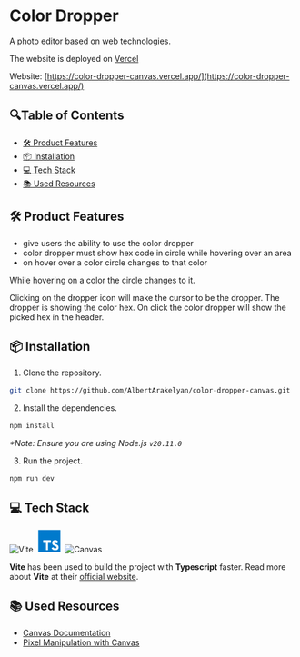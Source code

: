 # Color Dropper
A photo editor based on web technologies.

The website is deployed on [Vercel](https://vercel.com/)

Website: [https://color-dropper-canvas.vercel.app/](https://color-dropper-canvas.vercel.app/)

## 🔍Table of Contents
- [🛠 Product Features](#-product-features)
- [📦 Installation](#-installation)
- [💻 Tech Stack](#-tech-stack)
- [📚 Used Resources](#-used-resources)

## 🛠 Product Features
- give users the ability to use the color dropper
- color dropper must show hex code in circle while hovering over an area
- on hover over a color circle changes to that color

While hovering on a color the circle changes to it.

Clicking on the dropper icon will make the
cursor to be the dropper. The dropper is showing the color hex. On click the color dropper will
show the picked hex in the header.

## 📦 Installation
1. Clone the repository.
```bash
git clone https://github.com/AlbertArakelyan/color-dropper-canvas.git
```
2. Install the dependencies.
```bash
npm install
```
_*Note: Ensure you are using Node.js `v20.11.0`_

3. Run the project.
```bash
npm run dev
```

## 💻 Tech Stack
<div>
    <img src="https://upload.wikimedia.org/wikipedia/commons/f/f1/Vitejs-logo.svg" title="Vite" alt="Vite" width="40" height="40"/>&nbsp;
    <img src="https://raw.githubusercontent.com/devicons/devicon/55609aa5bd817ff167afce0d965585c92040787a/icons/typescript/typescript-original.svg" title="Typescript" alt="Typescript" width="40" height="40"/>&nbsp;
    <img src="https://raw.githubusercontent.com/gist/fromaline/f6a7b114028d7f358c035ac2a15b203c/raw/91fa3a16ee603df91507e0b6c3d1b84bc9d6ff24/html5_canvas_logo_dark.svg" title="Canvas" alt="Canvas" width="40" height="40"/>&nbsp;
</div>

**Vite** has been used to build the project with **Typescript** faster.
Read more about **Vite** at their [official website](https://vitejs.dev/).

## 📚 Used Resources
- [Canvas Documentation](https://developer.mozilla.org/en-US/docs/Web/API/Canvas_API)
- [Pixel Manipulation with Canvas](https://developer.mozilla.org/en-US/docs/Web/API/Canvas_API/Tutorial/Pixel_manipulation_with_canvas)
